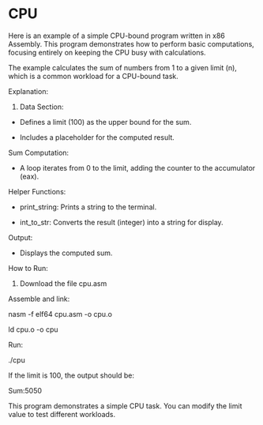 # CPU
Here is an example of a simple CPU-bound program written in x86 Assembly. This program demonstrates how to perform basic computations, focusing entirely on keeping the CPU busy with calculations.

The example calculates the sum of numbers from 1 to a given limit (n), which is a common workload for a CPU-bound task.

Explanation:

1. Data Section:

 - Defines a limit (100) as the upper bound for the sum.
   
 - Includes a placeholder for the computed result.
   
Sum Computation:

 - A loop iterates from 0 to the limit, adding the counter to the accumulator (eax).
   
Helper Functions:

 - print_string: Prints a string to the terminal.
   
 - int_to_str: Converts the result (integer) into a string for display.
   
Output:

 - Displays the computed sum.

How to Run:

 1. Download the file cpu.asm

Assemble and link:

  nasm -f elf64 cpu.asm -o cpu.o
  
  ld cpu.o -o cpu

Run:

  ./cpu

If the limit is 100, the output should be:

  Sum:5050

This program demonstrates a simple CPU task. You can modify the limit value to test different workloads.
